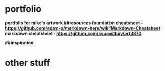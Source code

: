 # portfolio
<b>portfolio for mike's artwork<b>
##resources
foundation cheatsheet - https://github.com/adam-p/markdown-here/wiki/Markdown-Cheatsheet
markdown cheatsheet - https://github.com/csueastbay/art3870

##inspiration

# other stuff
